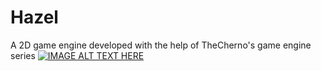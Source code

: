 # Hazel
A 2D game engine developed with the help of TheCherno's game engine series
[![IMAGE ALT TEXT HERE](https://img.youtube.com/vi/kQiHwa-CadA/0.jpg)](https://www.youtube.com/watch?v=kQiHwa-CadA)
